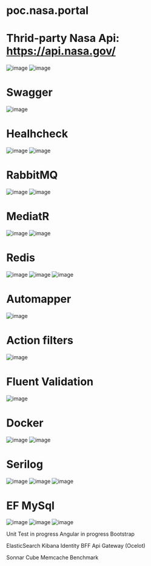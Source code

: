 # poc.nasa.portal

# Thrid-party Nasa Api: https://api.nasa.gov/

![image](https://github.com/wellingtonfzambelli/poc.nasa.portal/assets/41651018/149cf38e-64fa-45c4-b933-1bc8563f8a73)
![image](https://github.com/wellingtonfzambelli/poc.nasa.portal/assets/41651018/21de1dcf-2fbb-4ca3-8057-e617a53baf84)

# Swagger

![image](https://github.com/wellingtonfzambelli/poc.nasa.portal/assets/41651018/6d424ec3-abd1-4d1b-a975-3ddfa8c23987)

# Healhcheck

![image](https://github.com/wellingtonfzambelli/poc.nasa.portal/assets/41651018/e8ea25f1-d495-43b9-821d-2f934bc0ecdd)
![image](https://github.com/wellingtonfzambelli/poc.nasa.portal/assets/41651018/e18e9b6c-748d-46ef-bfc5-ad32a4d587ef)

# RabbitMQ

![image](https://github.com/wellingtonfzambelli/poc.nasa.portal/assets/41651018/b26a1b88-6f40-4964-89f8-73b982a13332)
![image](https://github.com/wellingtonfzambelli/poc.nasa.portal/assets/41651018/4ef16f58-b09e-4a39-9f0c-0501a47dfaa7)

# MediatR

![image](https://github.com/wellingtonfzambelli/poc.nasa.portal/assets/41651018/cd129d15-717f-4d98-828b-f145db33aed3)
![image](https://github.com/wellingtonfzambelli/poc.nasa.portal/assets/41651018/19acc1cd-ffa4-4061-8319-d5e16d705edf)

# Redis

![image](https://github.com/wellingtonfzambelli/poc.nasa.portal/assets/41651018/653d2a7e-2a70-4c43-8cc5-b7f78199f811)
![image](https://github.com/wellingtonfzambelli/poc.nasa.portal/assets/41651018/9884bd36-4c83-41bd-b9fe-1b263b0c3a5b)
![image](https://github.com/wellingtonfzambelli/poc.nasa.portal/assets/41651018/9305c887-125c-48e1-b32c-734176fe8317)

# Automapper

![image](https://github.com/wellingtonfzambelli/poc.nasa.portal/assets/41651018/d6508cbc-2c28-4b8b-be47-c3874306432d)

# Action filters

![image](https://github.com/wellingtonfzambelli/poc.nasa.portal/assets/41651018/7c57cd54-bd9b-413e-b6bd-e550f06566ca)

# Fluent Validation

![image](https://github.com/wellingtonfzambelli/poc.nasa.portal/assets/41651018/163f6bc4-18c6-4f80-9862-357cc78b352f)

# Docker
![image](https://github.com/wellingtonfzambelli/poc.nasa.portal/assets/41651018/f82b1631-66b7-4483-9c9c-93265ab9b3e3)
![image](https://github.com/wellingtonfzambelli/poc.nasa.portal/assets/41651018/6d0cb7e0-75a5-4b01-bab3-7c78203d2645)
	
# Serilog
![image](https://github.com/wellingtonfzambelli/poc.nasa.portal/assets/41651018/be55a4fc-6965-458e-aeac-f31faec0c4ee)
![image](https://github.com/wellingtonfzambelli/poc.nasa.portal/assets/41651018/6e9743e9-6c6e-4b5f-aeba-3aed630e50b3)
![image](https://github.com/wellingtonfzambelli/poc.nasa.portal/assets/41651018/45d88e15-2ea4-4be3-a2fb-81e9bd60aa4f)
 
# EF MySql
![image](https://github.com/wellingtonfzambelli/poc.nasa.portal/assets/41651018/f8f93fa4-a875-499e-9e53-3f3988c0900a)
![image](https://github.com/wellingtonfzambelli/poc.nasa.portal/assets/41651018/4ae19d8f-8bcc-4c4a-b36b-c4039d2cab01)
![image](https://github.com/wellingtonfzambelli/poc.nasa.portal/assets/41651018/6507504e-e252-4823-b12e-09c64671e707)


Unit Test
	in progress
Angular
	in progress
Bootstrap


ElasticSearch
Kibana
Identity
BFF
Api Gateway (Ocelot)


Sonnar Cube
Memcache
Benchmark
